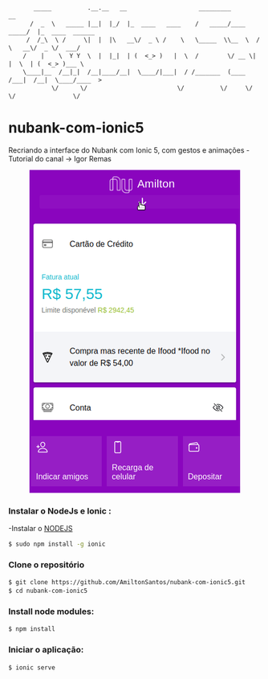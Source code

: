            _____          .__.__   __                    _________              __                
          /  _  \   _____ |__|  |_/  |_  ____   ____    /   _____/____    _____/  |_  ____  ______
         /  /_\  \ /     \|  |  |\   __\/  _ \ /    \   \_____  \\__  \  /    \   __\/  _ \/  ___/
        /    |    \  Y Y  \  |  |_|  | (  <_> )   |  \  /        \/ __ \|   |  \  | (  <_> )___ \ 
        \____|__  /__|_|  /__|____/__|  \____/|___|  / /_______  (____  /___|  /__|  \____/____  >
                \/      \/                         \/          \/     \/     \/                \/ 


# nubank-com-ionic5
Recriando a interface do Nubank com Ionic 5, com gestos e animações - Tutorial do canal -> Igor Remas

<p align="center">
  <a>
    <img src="./src/assets/img/nubank001.gif">
  </a>
</p>

### Instalar o NodeJs e Ionic :
-Instalar o [NODEJS](https://nodejs.org/en/) 

```bash
$ sudo npm install -g ionic
```

### Clone o repositório
```bash
$ git clone https://github.com/AmiltonSantos/nubank-com-ionic5.git
$ cd nubank-com-ionic5
```

### Install node modules:
```bash
$ npm install
```

### Iniciar o aplicação:
```bash
$ ionic serve
```

